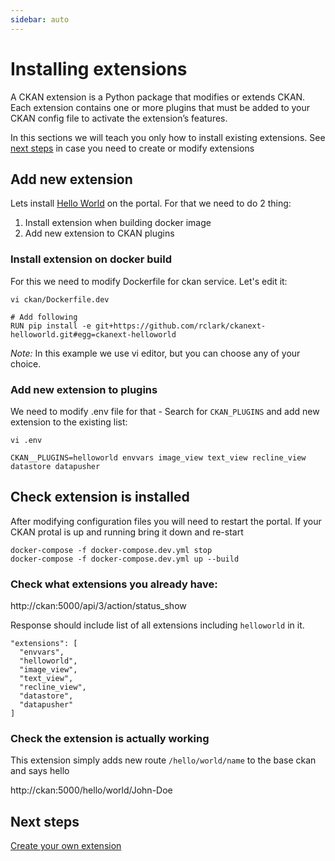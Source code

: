 ```yaml
---
sidebar: auto
---
```


# Installing extensions

A CKAN extension is a Python package that modifies or extends CKAN. Each extension contains one or more plugins that must be added to your CKAN config file to activate the extension’s features.

In this sections we will teach you only how to install existing extensions. See [next steps](/ckan/create-extension) in case you need to create or modify extensions

## Add new extension

Lets install [Hello World](https://github.com/rclark/ckanext-helloworld) on the portal. For that we need to do 2 thing:

1. Install extension when building docker image
2. Add new extension to CKAN plugins

### Install extension on docker build

For this we need to modify Dockerfile for ckan service. Let's edit it:

```
vi ckan/Dockerfile.dev

# Add following
RUN pip install -e git+https://github.com/rclark/ckanext-helloworld.git#egg=ckanext-helloworld
```

*Note:* In this example we use vi editor, but you can choose any of your choice.

### Add new extension to plugins

We need to modify .env file for that - Search for `CKAN_PLUGINS` and add new extension to the existing list:

```
vi .env

CKAN__PLUGINS=helloworld envvars image_view text_view recline_view datastore datapusher
```

## Check extension is installed

After modifying configuration files you will need to restart the portal. If your CKAN protal is up and running bring it down and re-start

```
docker-compose -f docker-compose.dev.yml stop
docker-compose -f docker-compose.dev.yml up --build
```

### Check what extensions you already have:

http://ckan:5000/api/3/action/status_show

Response should include list of all extensions including `helloworld` in it.

```
"extensions": [
  "envvars",
  "helloworld",
  "image_view",
  "text_view",
  "recline_view",
  "datastore",
  "datapusher"
]
```

### Check the extension is actually working

This extension simply adds new route `/hello/world/name` to the base ckan and says hello

http://ckan:5000/hello/world/John-Doe

## Next steps

[Create your own extension](/ckan/create-extension)
